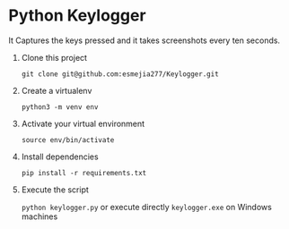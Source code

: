 # Python Keylogger

It Captures the keys pressed and it takes screenshots every ten seconds.

1. Clone this project

    `git clone git@github.com:esmejia277/Keylogger.git`

2. Create a virtualenv

   `python3 -m venv env`

3. Activate your virtual environment

   `source env/bin/activate`

4. Install dependencies

   `pip install -r requirements.txt`


5. Execute the script

   `python keylogger.py` or execute directly `keylogger.exe` on Windows machines